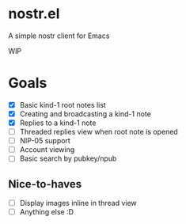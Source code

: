 # nostr.el
A simple nostr client for Emacs

WIP

# Goals
- [x] Basic kind-1 root notes list
- [x] Creating and broadcasting a kind-1 note
- [x] Replies to a kind-1 note
- [ ] Threaded replies view when root note is opened
- [ ] NIP-05 support
- [ ] Account viewing
- [ ] Basic search by pubkey/npub

## Nice-to-haves
- [ ] Display images inline in thread view
- [ ] Anything else :D
